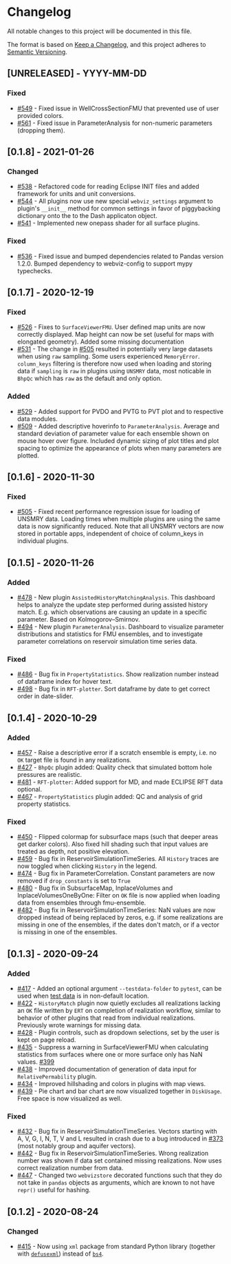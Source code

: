 # Changelog
All notable changes to this project will be documented in this file.

The format is based on [Keep a Changelog](https://keepachangelog.com/en/1.0.0/),
and this project adheres to [Semantic Versioning](https://semver.org/spec/v2.0.0.html).

## [UNRELEASED] - YYYY-MM-DD
### Fixed
- [#549](https://github.com/equinor/webviz-subsurface/pull/549) - Fixed issue in WellCrossSectionFMU that prevented use of user provided colors.
- [#561](https://github.com/equinor/webviz-subsurface/pull/561) - Fixed issue in ParameterAnalysis for non-numeric parameters (dropping them).

## [0.1.8] - 2021-01-26
### Changed
- [#538](https://github.com/equinor/webviz-subsurface/issues/538) - Refactored code for reading Eclipse INIT files and added framework for units and unit conversions.
- [#544](https://github.com/equinor/webviz-subsurface/pull/544) - All plugins now use new special `webviz_settings` argument to plugin's `__init__` method for common settings in favor of piggybacking dictionary onto the to the Dash applicaton object.
- [#541](https://github.com/equinor/webviz-subsurface/pull/541) - Implemented new onepass shader for all surface plugins.

### Fixed
- [#536](https://github.com/equinor/webviz-subsurface/pull/536) - Fixed issue and bumped dependencies related to Pandas version 1.2.0. Bumped dependency to webviz-config to support mypy typechecks.

## [0.1.7] - 2020-12-19
### Fixed
- [#526](https://github.com/equinor/webviz-subsurface/pull/526) - Fixes to `SurfaceViewerFMU`. User defined map units are now correctly displayed. Map height can now be set (useful for maps with elongated geometry). Added some missing documentation
- [#531](https://github.com/equinor/webviz-subsurface/pull/531) - The change in [#505](https://github.com/equinor/webviz-subsurface/pull/505) resulted in potentially very large datasets when using `raw` sampling. Some users experienced `MemoryError`. `column_keys` filtering is therefore now used when loading and storing data if `sampling` is `raw` in plugins using `UNSMRY` data, most noticable in `BhpQc` which has `raw` as the default and only option.

### Added
- [#529](https://github.com/equinor/webviz-subsurface/pull/529) - Added support for PVDO and PVTG to PVT plot and to respective data modules.
- [#509](https://github.com/equinor/webviz-subsurface/pull/509) - Added descriptive hoverinfo to  `ParameterAnalysis`. Average and standard deviation of parameter value
for each ensemble shown on mouse hover over figure. Included dynamic sizing of plot titles and plot spacing to optimize the appearance of plots when many parameters are plotted.

## [0.1.6] - 2020-11-30
### Fixed
- [#505](https://github.com/equinor/webviz-subsurface/pull/505) - Fixed recent performance regression issue for loading of UNSMRY data. Loading times when multiple plugins are using the same data is now significantly reduced. Note that all UNSMRY vectors are now stored in portable apps, independent of choice of column_keys in individual plugins.

## [0.1.5] - 2020-11-26
### Added
- [#478](https://github.com/equinor/webviz-subsurface/pull/478) - New plugin `AssistedHistoryMatchingAnalysis`. This dashboard helps to analyze the update step performed during assisted history match. E.g. which observations are causing an update in a specific parameter. Based on Kolmogorov–Smirnov.
- [#494](https://github.com/equinor/webviz-subsurface/pull/494) - New plugin `ParameterAnalysis`. Dashboard to visualize parameter distributions and statistics for FMU ensembles, and to investigate parameter correlations on reservoir simulation time series data.

### Fixed
- [#486](https://github.com/equinor/webviz-subsurface/pull/486) - Bug fix in `PropertyStatistics`. Show realization number instead of dataframe index for hover text.
- [#498](https://github.com/equinor/webviz-subsurface/pull/498) - Bug fix in `RFT-plotter`. Sort dataframe by date to get correct order in date-slider.

## [0.1.4] - 2020-10-29
### Added
- [#457](https://github.com/equinor/webviz-subsurface/pull/457) - Raise a descriptive error if a scratch ensemble is empty, i.e. no `OK` target file is found in any realizations.
- [#427](https://github.com/equinor/webviz-subsurface/pull/427) - `BhpQc` plugin added: Quality check that simulated bottom hole pressures are realistic.
- [#481](https://github.com/equinor/webviz-subsurface/pull/481) - `RFT-plotter`: Added support for MD, and made ECLIPSE RFT data optional.
- [#467](https://github.com/equinor/webviz-subsurface/pull/467) - `PropertyStatistics` plugin added: QC and analysis of grid property statistics.

### Fixed
- [#450](https://github.com/equinor/webviz-subsurface/pull/450) - Flipped colormap for subsurface maps (such that deeper areas get darker colors). Also fixed hill shading such that input values are treated as depth, not positive elevation.
- [#459](https://github.com/equinor/webviz-subsurface/pull/459) - Bug fix in ReservoirSimulationTimeSeries. All `History` traces are now toggled when clicking `History` in the legend.
- [#474](https://github.com/equinor/webviz-subsurface/pull/474) - Bug fix in ParameterCorrelation. Constant parameters are now removed if `drop_constants` is set to `True`
- [#480](https://github.com/equinor/webviz-subsurface/pull/480) - Bug fix in SubsurfaceMap, InplaceVolumes and InplaceVolumesOneByOne: Filter on `OK` file is now applied when loading data from ensembles through fmu-ensemble.
- [#482](https://github.com/equinor/webviz-subsurface/pull/482) - Bug fix in ReservoirSimulationTimeSeries: NaN values are now dropped instead of being replaced by zeros, e.g. if some realizations are missing in one of the ensembles, if the dates don't match, or if a vector is missing in one of the ensembles.

## [0.1.3] - 2020-09-24
### Added
- [#417](https://github.com/equinor/webviz-subsurface/pull/417) - Added an optional argument `--testdata-folder` to `pytest`, can be used when [test data](https://github.com/equinor/webviz-subsurface-testdata) is in non-default location.
- [#422](https://github.com/equinor/webviz-subsurface/pull/422) - `HistoryMatch` plugin now
quietly excludes all realizations lacking an `OK` file written by `ERT` on completion of realization workflow, similar to behavior of other plugins that read from individual realizations. Previously wrote warnings for missing data.
- [#428](https://github.com/equinor/webviz-subsurface/pull/428) - Plugin controls, such as dropdown selections, set by the user is kept on page reload.
- [#435](https://github.com/equinor/webviz-subsurface/pull/435) - Suppress a warning in SurfaceViewerFMU when calculating statistics from surfaces where one or more surface only has NaN values. [#399](https://github.com/equinor/webviz-subsurface/pull/399)
- [#438](https://github.com/equinor/webviz-subsurface/pull/438) - Improved documentation of generation of data input for `RelativePermability` plugin.
- [#434](https://github.com/equinor/webviz-subsurface/pull/434) - Improved hillshading and colors in plugins with map views.
- [#439](https://github.com/equinor/webviz-subsurface/pull/439) - Pie chart and bar chart are now visualized together in `DiskUsage`. Free space is now visualized as well.

### Fixed
- [#432](https://github.com/equinor/webviz-subsurface/pull/432) - Bug fix in ReservoirSimulationTimeSeries. Vectors starting with A, V, G, I, N, T, V and L resulted in crash due to a bug introduced in [#373](https://github.com/equinor/webviz-subsurface/pull/373) (most notably group and aquifer vectors).
- [#442](https://github.com/equinor/webviz-subsurface/pull/442) - Bug fix in ReservoirSimulationTimeSeries. Wrong realization number was shown if data set contained missing realizations. Now uses correct realization number from data.
- [#447](https://github.com/equinor/webviz-subsurface/pull/447) - Changed two `webvizstore` decorated functions such that they do not take in `pandas` objects as arguments, which are known to not have `repr()` useful for hashing.

## [0.1.2] - 2020-08-24
### Changed
- [#415](https://github.com/equinor/webviz-subsurface/pull/415) - Now using `xml` package from standard Python library (together with [`defusexml`](https://pypi.org/project/defusedxml/)) instead of [`bs4`](https://pypi.org/project/beautifulsoup4/).

